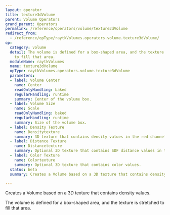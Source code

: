 ```yaml
---
layout: operator
title: texture3dVolume
parent: Volume Operators
grand_parent: Operators
permalink: /reference/operators/volume/texture3dVolume
redirect_from:
  - /reference/opType/raytkVolumes.operators.volume.texture3dVolume/
op:
  category: volume
  detail: The volume is defined for a box-shaped area, and the texture is stretched
    to fill that area.
  moduleName: raytkVolumes
  name: texture3dVolume
  opType: raytkVolumes.operators.volume.texture3dVolume
  parameters:
  - label: Volume Center
    name: Center
    readOnlyHandling: baked
    regularHandling: runtime
    summary: Center of the volume box.
  - label: Volume Size
    name: Scale
    readOnlyHandling: baked
    regularHandling: runtime
    summary: Size of the volume box.
  - label: Density Texture
    name: Densitytexture
    summary: 3D texture that contains density values in the red channel.
  - label: Distance Texture
    name: Distancetexture
    summary: Optional 3D texture that contains SDF distance values in the red channel.
  - label: Color Texture
    name: Colortexture
    summary: Optional 3D texture that contains color values.
  status: beta
  summary: Creates a Volume based on a 3D texture that contains density values.

---
```



Creates a Volume based on a 3D texture that contains density values.

The volume is defined for a box-shaped area, and the texture is stretched to fill that area.